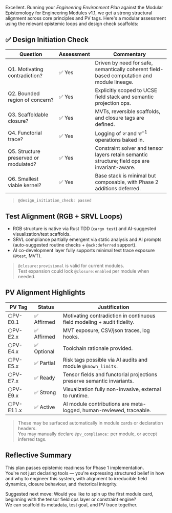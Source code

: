 Excellent. Running your _Engineering Environment Plan_ against the Modular Epistemology for Engineering Modules v1.1, we get a strong structural alignment across core principles and PV tags. Here's a modular assessment using the relevant epistemic loops and design check scaffolds:

## ✅ Design Initiation Check

|Question|Assessment|Commentary|
|---|---|---|
|Q1. Motivating contradiction?|✅ Yes|Driven by need for safe, semantically coherent field-based computation and module lineage.|
|Q2. Bounded region of concern?|✅ Yes|Explicitly scoped to UCSE field stack and semantic projection ops.|
|Q3. Scaffoldable closure?|✅ Yes|MVTs, reversible scaffolds, and closure tags are defined.|
|Q4. Functorial trace?|✅ Yes|Logging of $\mathcal{C}$ and $\mathcal{C}^{-1}$ operations baked in.|
|Q5. Structure preserved or modulated?|✅ Yes|Constraint solver and tensor layers retain semantic structure; field ops are invariant-aware.|
|Q6. Smallest viable kernel?|✅ Yes|Base stack is minimal but composable, with Phase 2 additions deferred.|

> `@design_initiation_check: passed`

## Test Alignment (RGB + SRVL Loops)

- RGB structure is native via Rust TDD (`cargo test`) and AI-suggested visualization/test scaffolds.
- SRVL compliance partially emergent via static analysis and AI prompts (auto-suggested routine checks + `@ack:deferred` support).
- AI co-development layer fully supports minimal test trace exposure (`@test`, MVT).

> `@closure:provisional` is valid for current modules.  
> Test expansion could lock `@closure:enabled` per module when needed.

## PV Alignment Highlights

|PV Tag|Status|Justification|
|---|---|---|
|⬡PV-E0.1|✅ Affirmed|Motivating contradiction in continuous field modeling + audit fidelity.|
|⬡PV-E2.x|✅ Affirmed|MVT exposure, CSV/json traces, log hooks.|
|⬡PV-E4.x|✅ Optional|Toolchain rationale provided.|
|⬡PV-E5.x|✅ Partial|Risk tags possible via AI audits and module `@known_limits`.|
|⬡PV-E7.x|✅ Ready|Tensor fields and functorial projections preserve semantic invariants.|
|⬡PV-E9.x|✅ Strong|Visualization fully non-invasive, external to runtime.|
|⬡PV-E11.x|✅ Active|AI module contributions are meta-logged, human-reviewed, traceable.|

> These may be surfaced automatically in module cards or declaration headers.  
> You may manually declare `@pv_compliance:` per module, or accept inferred tags.

## Reflective Summary

This plan passes epistemic readiness for Phase 1 implementation.  
You're not just declaring tools — you're expressing structured belief in how and why to engineer this system, with alignment to irreducible field dynamics, closure behaviour, and rhetorical integrity.

Suggested next move: Would you like to spin up the first module card, beginning with the tensor field ops layer or constraint engine?  
We can scaffold its metadata, test goal, and PV trace together.
